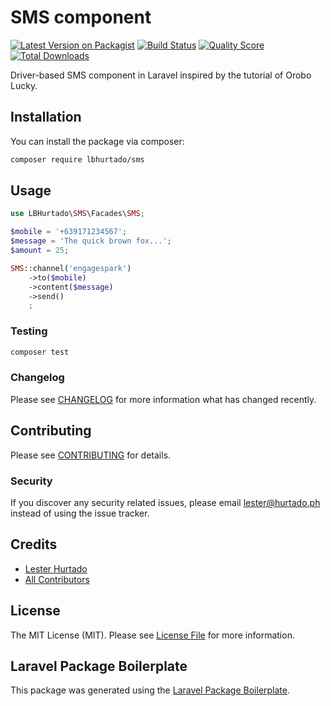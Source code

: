 # SMS component

[![Latest Version on Packagist](https://img.shields.io/packagist/v/lbhurtado/sms.svg?style=flat-square)](https://packagist.org/packages/lbhurtado/sms)
[![Build Status](https://img.shields.io/travis/lbhurtado/sms/master.svg?style=flat-square)](https://travis-ci.org/lbhurtado/sms)
[![Quality Score](https://img.shields.io/scrutinizer/g/lbhurtado/sms.svg?style=flat-square)](https://scrutinizer-ci.com/g/lbhurtado/sms)
[![Total Downloads](https://img.shields.io/packagist/dt/lbhurtado/sms.svg?style=flat-square)](https://packagist.org/packages/lbhurtado/sms)

Driver-based SMS component in Laravel inspired by the tutorial of Orobo Lucky.

## Installation

You can install the package via composer:

```bash
composer require lbhurtado/sms
```

## Usage

``` php
use LBHurtado\SMS\Facades\SMS;

$mobile = '+639171234567';
$message = 'The quick brown fox...';
$amount = 25;

SMS::channel('engagespark')
    ->to($mobile)
    ->content($message)
    ->send()
    ;
```

### Testing

``` bash
composer test
```

### Changelog

Please see [CHANGELOG](CHANGELOG.md) for more information what has changed recently.

## Contributing

Please see [CONTRIBUTING](CONTRIBUTING.md) for details.

### Security

If you discover any security related issues, please email lester@hurtado.ph instead of using the issue tracker.

## Credits

- [Lester Hurtado](https://github.com/lbhurtado)
- [All Contributors](../../contributors)

## License

The MIT License (MIT). Please see [License File](LICENSE.md) for more information.

## Laravel Package Boilerplate

This package was generated using the [Laravel Package Boilerplate](https://laravelpackageboilerplate.com).
